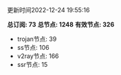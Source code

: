 更新时间2022-12-24 19:55:16

**总订阅: 73**
**总节点: 1248**
**有效节点: 326**
- trojan节点: 39
- ss节点: 106
- v2ray节点: 166
- ssr节点: 15
